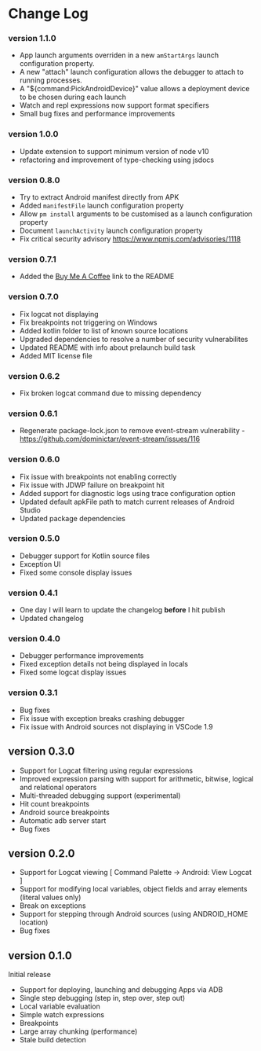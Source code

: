 # Change Log

### version 1.1.0
* App launch arguments overriden in a new `amStartArgs` launch configuration property.
* A new "attach" launch configuration allows the debugger to attach to running processes.
* A "${command:PickAndroidDevice}" value allows a deployment device to be chosen during each launch
* Watch and repl expressions now support format specifiers
* Small bug fixes and performance improvements

### version 1.0.0
* Update extension to support minimum version of node v10
* refactoring and improvement of type-checking using jsdocs

### version 0.8.0
* Try to extract Android manifest directly from APK
* Added `manifestFile` launch configuration property
* Allow `pm install` arguments to be customised as a launch configuration property
* Document `launchActivity` launch configuration property
* Fix critical security advisory https://www.npmjs.com/advisories/1118

### version 0.7.1
* Added the [Buy Me A Coffee](https://www.buymeacoffee.com/adelphes) link to the README

### version 0.7.0
* Fix logcat not displaying
* Fix breakpoints not triggering on Windows
* Added kotlin folder to list of known source locations
* Upgraded dependencies to resolve a number of security vulnerabilites
* Updated README with info about prelaunch build task
* Added MIT license file

### version 0.6.2
* Fix broken logcat command due to missing dependency

### version 0.6.1
* Regenerate package-lock.json to remove event-stream vulnerability - https://github.com/dominictarr/event-stream/issues/116

### version 0.6.0
* Fix issue with breakpoints not enabling correctly
* Fix issue with JDWP failure on breakpoint hit
* Added support for diagnostic logs using trace configuration option
* Updated default apkFile path to match current releases of Android Studio
* Updated package dependencies

### version 0.5.0
* Debugger support for Kotlin source files
* Exception UI
* Fixed some console display issues

### version 0.4.1
* One day I will learn to update the changelog **before** I hit publish
* Updated changelog

### version 0.4.0
* Debugger performance improvements
* Fixed exception details not being displayed in locals
* Fixed some logcat display issues

### version 0.3.1
* Bug fixes
* Fix issue with exception breaks crashing debugger
* Fix issue with Android sources not displaying in VSCode 1.9

## version 0.3.0
* Support for Logcat filtering using regular expressions
* Improved expression parsing with support for arithmetic, bitwise, logical and relational operators
* Multi-threaded debugging support (experimental)
* Hit count breakpoints
* Android source breakpoints
* Automatic adb server start
* Bug fixes

## version 0.2.0
* Support for Logcat viewing [ Command Palette -> Android: View Logcat ]
* Support for modifying local variables, object fields and array elements (literal values only)
* Break on exceptions
* Support for stepping through Android sources (using ANDROID_HOME location)
* Bug fixes

## version 0.1.0
Initial release  
* Support for deploying, launching and debugging Apps via ADB
* Single step debugging (step in, step over, step out)
* Local variable evaluation
* Simple watch expressions
* Breakpoints
* Large array chunking (performance)
* Stale build detection
